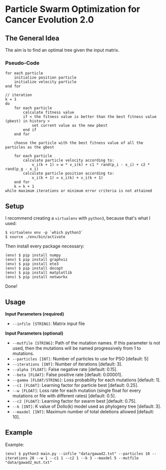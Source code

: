 # Particle Swarm Optimization for Cancer Evolution 2.0

## The General Idea

The aim is to find an optimal tree given the input matrix.

### Pseudo-Code

```
for each particle
    initialize position particle
    initialize velocity particle
end for

// iteration
k = 1
do
    for each particle
        calculate fitness value
        if < the fitness value is better than the best fitness value (pbest) in history >
            set current value as the new pbest
        end if
    end for

    choose the particle with the best fitness value of all the particles as the gbest

    for each particle
        calculate particle velocity according to:
            v_i(k + 1) = w * v_i(k) + c1 * rand(p_i - x_i) + c2 * rand(p_g - x_i)
        calculate particle position according to:
            x_i(k + 1) = x_i(k) + v_i(k + 1)
    end for
    k = k + 1
while maximum iterations or minimum error criteria is not attained
```



## Setup

I recommend creating a `virtualenv` with `python3`, because that's what I used:
```shell
$ virtualenv env -p `which python3`
$ source ./env/bin/activate
```


Then install every package necessary:

```shell
(env) $ pip install numpy
(env) $ pip install graphviz
(env) $ pip install ete3
(env) $ pip install docopt
(env) $ pip install matplotlib
(env) $ pip install networkx
```

Done!

## Usage

**Input Parameters (required)**
- `--infile [STRING]`: Matrix input file

**Input Parameters (optional)**
- `--mutfile [STRING]`: Path of the mutation names. If this parameter is not used, then the mutations will be named progressively from 1 to mutations.
- `--particles [INT]`: Number of particles to use for PSO [default: 5]
- `--iterations [INT]`: Number of iterations [default: 3].
- `--alpha [FLOAT]`: False negative rate [default: 0.15].
- `--beta [FLOAT]`: False positive rate [default: 0.00001].
- `--gamma [FLOAT/STRING]`: Loss probability for each mutations [default: 1].
- `--c1 [FLOAT]`: Learning factor for particle best [default: 0.25].
- `--w [FLOAT]`: Loss rate for each mutation (single float for every mutations or file with different rates) [default: 0.5].
- `--c2 [FLOAT]`: Learning factor for swarm best [default: 0.75].
- `--k [INT]`: K value of Dollo(k) model used as phylogeny tree [default: 3].
- `--maxdel [INT]`: Maximum number of total deletions allowed [default: 10].

## Example

Example:

```shell
(env) $ python3 main.py --infile "data/gawad2.txt" --particles 10 --iterations 20 --w 1 --c1 1 --c2 1 --k 3 --maxdel 5 --mutfile "data/gawad2_mut.txt"
```
